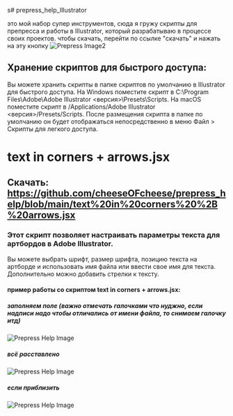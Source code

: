 s# prepress_help_Illustrator

это мой набор супер инструментов, сюда я гружу скрипты для препресса и работы в Illustrator, который разрабатываю в процессе своих проектов.
чтобы скачать, перейти по ссылке "скачать" и нажать на эту кнопку 
![Prepress Image2](https://github.com/cheeseOFcheese/prepress_help/blob/main/image/2.png) 

## Хранение скриптов для быстрого доступа:

Вы можете хранить скрипты в папке скриптов по умолчанию в Illustrator для быстрого доступа.
На Windows поместите скрипт в C:\Program Files\Adobe\Adobe Illustrator <версия>\Presets\Scripts.
На macOS поместите скрипт в /Applications/Adobe Illustrator <версия>/Presets/Scripts.
После размещения скрипта в папке по умолчанию он будет отображаться непосредственно в меню Файл > Скрипты для легкого доступа.

# text in corners + arrows.jsx  
## Скачать: https://github.com/cheeseOFcheese/prepress_help/blob/main/text%20in%20corners%20%2B%20arrows.jsx 
### Этот скрипт позволяет настраивать параметры текста для артбордов в Adobe Illustrator.
Вы можете выбрать шрифт, размер шрифта, позицию текста на артборде и использовать имя файла или ввести свое имя для текста. Дополнительно можно добавить стрелки к тексту.
#### пример работы со скриптом text in corners + arrows.jsx:
##### заполняем поле (важно отмечать галочками что нуджно, если надписи надо чтобы отличались от имени файла, то снимаем галочку итд)
![Prepress Help Image](https://github.com/cheeseOFcheese/prepress_help/blob/main/image/se0.png)
##### всё расставлено
![Prepress Help Image](https://github.com/cheeseOFcheese/prepress_help/blob/main/image/se2.png)
##### если приблизить
![Prepress Help Image](https://github.com/cheeseOFcheese/prepress_help/blob/main/image/se1.png)
